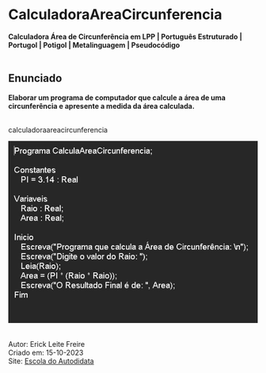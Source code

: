 # CalculadoraAreaCircunferencia

**Calculadora Área de Circunferência em LPP | Português Estruturado | Portugol | Potigol | Metalinguagem | Pseudocódigo**<br><br>

## Enunciado

**Elaborar um programa de computador que calcule a área de uma circunferência e apresente a medida da área calculada.**<br><br>

calculadoraareacircunferencia

![Calculadora Área de Circunferência em LPP | Português Estruturado | Portugol | Potigol | Metalinguagem | Pseudocódigo](calculadoraareacircunferencia.jpg) <br><br>

Autor: Erick Leite Freire<br>
Criado em: 15-10-2023<br>
Site: [Escola do Autodidata](https://www.escoladoautodidata.com.br)<br>
